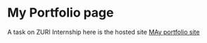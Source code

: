 # My Portfolio page
A task on ZURI Internship
here is the hosted site 
[MAy portfolio site](https://ukaoha.github.io/zoba_codes/)